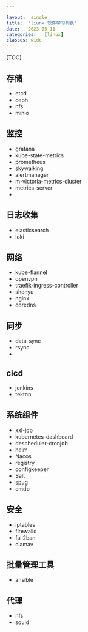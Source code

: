 ```yaml
---

layout:  single
title:  "liunx 软件学习列表"
date:   2023-05-11 
categories:   [linux]
classes: wide
---
```


[TOC]



## 存储
- etcd
- ceph
- nfs
- minio
## 监控
- grafana
- kube-state-metrics
- prometheus
- skywalking
- alertmanager
- m-victoria-metrics-cluster
- metrics-server
- 
## 日志收集
- elasticsearch
- loki

## 网络
-  kube-flannel
-  openvpn
-  traefik-ingress-controller
-  shenyu
-  nginx
- coredns

## 同步
-  data-sync
-  rsync
-  

## cicd
- jenkins
- tekton

## 系统组件
- xxl-job
- kubernetes-dashboard
- descheduler-cronjob
- helm
- Nacos
- registry 
- configkeeper
- Salt 
- spug
- cmdb
## 安全
- iptables
- firewalld
- fail2ban
- clamav

## 批量管理工具
- ansible

## 代理
- nfs
- squid
